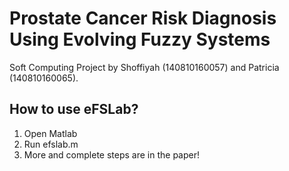 # Prostate Cancer Risk Diagnosis Using Evolving Fuzzy Systems
Soft Computing Project by Shoffiyah (140810160057) and Patricia (140810160065).

## How to use eFSLab?
1. Open Matlab
2. Run efslab.m
3. More and complete steps are in the paper!